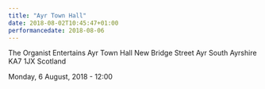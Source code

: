```yaml
---
title: "Ayr Town Hall"
date: 2018-08-02T10:45:47+01:00
performancedate: 2018-08-06
---
```


The Organist Entertains
Ayr Town Hall
New Bridge Street
Ayr
South Ayrshire KA7 1JX
Scotland

Monday, 6 August, 2018 - 12:00